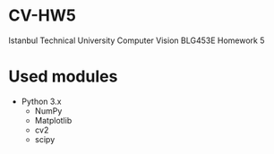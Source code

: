# CV-HW5
Istanbul Technical University Computer Vision BLG453E Homework 5

# Used modules
- Python 3.x
  - NumPy
  - Matplotlib
  - cv2
  - scipy